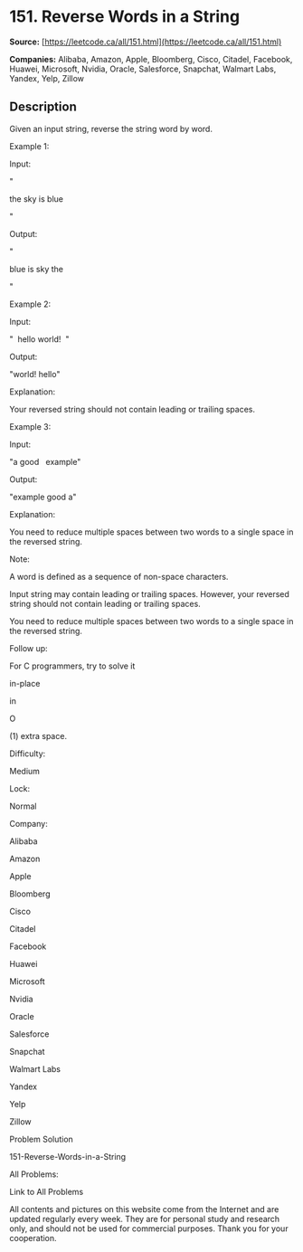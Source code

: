 # 151. Reverse Words in a String

**Source:** [https://leetcode.ca/all/151.html](https://leetcode.ca/all/151.html)

**Companies:** Alibaba, Amazon, Apple, Bloomberg, Cisco, Citadel, Facebook, Huawei, Microsoft, Nvidia, Oracle, Salesforce, Snapchat, Walmart Labs, Yandex, Yelp, Zillow

## Description

Given an input string, reverse the string word by word.

Example 1:

Input:

"

the sky is blue

"

Output:

"

blue is sky the

"

Example 2:

Input:

"  hello world!  "

Output:

"world! hello"

Explanation:

Your reversed string should not contain leading or trailing spaces.

Example 3:

Input:

"a good   example"

Output:

"example good a"

Explanation:

You need to reduce multiple spaces between two words to a single space in the reversed string.

Note:

A word is defined as a sequence of non-space characters.

Input string may contain leading or trailing spaces. However, your reversed string
            should not contain leading or trailing spaces.

You need to reduce multiple spaces between two words to a single space in the reversed
            string.

Follow up:

For C programmers, try to solve it

in-place

in

O

(1) extra space.

Difficulty:

Medium

Lock:

Normal

Company:

Alibaba

Amazon

Apple

Bloomberg

Cisco

Citadel

Facebook

Huawei

Microsoft

Nvidia

Oracle

Salesforce

Snapchat

Walmart Labs

Yandex

Yelp

Zillow

Problem Solution

151-Reverse-Words-in-a-String

All Problems:

Link to All Problems

All contents and pictures on this website come from the Internet and are updated regularly every week. They are for personal study and research only, and should not be used for commercial purposes. Thank you for your cooperation.

